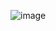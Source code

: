 ![image](https://user-images.githubusercontent.com/63789702/188311769-cc77b2d4-669f-4a3a-8437-71bb11bd8025.png)
